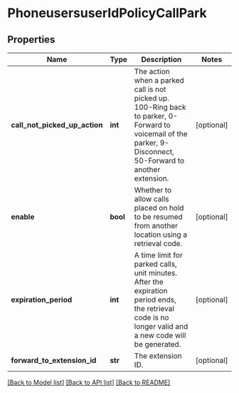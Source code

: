 # PhoneusersuserIdPolicyCallPark

## Properties
Name | Type | Description | Notes
------------ | ------------- | ------------- | -------------
**call_not_picked_up_action** | **int** | The action when a parked call is not picked up. 100-Ring back to parker, 0-Forward to voicemail of the parker, 9-Disconnect, 50-Forward to another extension. | [optional] 
**enable** | **bool** | Whether to allow calls placed on hold to be resumed from another location using a retrieval code. | [optional] 
**expiration_period** | **int** | A time limit for parked calls, unit minutes. After the expiration period ends, the retrieval code is no longer valid and a new code will be generated. | [optional] 
**forward_to_extension_id** | **str** | The extension ID. | [optional] 

[[Back to Model list]](../README.md#documentation-for-models) [[Back to API list]](../README.md#documentation-for-api-endpoints) [[Back to README]](../README.md)

